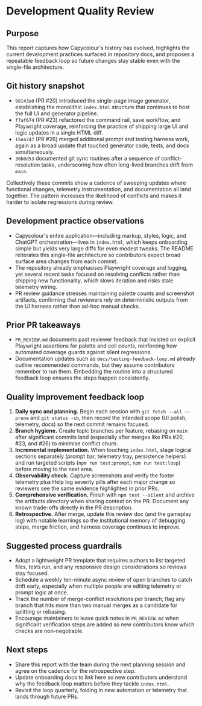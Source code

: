 # Development Quality Review

## Purpose
This report captures how Capycolour's history has evolved, highlights the
current development practices surfaced in repository docs, and proposes a
repeatable feedback loop so future changes stay stable even with the
single-file architecture.

## Git history snapshot
- `98143a0` (PR #20) introduced the single-page image generator, establishing the
  monolithic `index.html` structure that continues to host the full UI and
  generator pipeline.
- `f7af674` (PR #23) refactored the command rail, save workflow, and Playwright
  coverage, reinforcing the practice of shipping large UI and logic updates in a
  single HTML diff.
- `15ea747` (PR #26) merged additional prompt and testing harness work, again as
  a broad update that touched generator code, tests, and docs simultaneously.
- `38b0d53` documented git sync routines after a sequence of conflict-resolution
  tasks, underscoring how often long-lived branches drift from `main`.

Collectively these commits show a cadence of sweeping updates where functional
changes, telemetry instrumentation, and documentation all land together. The
pattern increases the likelihood of conflicts and makes it harder to isolate
regressions during review.

## Development practice observations
- Capycolour's entire application—including markup, styles, logic, and ChatGPT
  orchestration—lives in `index.html`, which keeps onboarding simple but yields
  very large diffs for even modest tweaks. The README reiterates this
  single-file architecture so contributors expect broad surface area changes
  from each commit.
- The repository already emphasises Playwright coverage and logging, yet several
  recent tasks focused on resolving conflicts rather than shipping new
  functionality, which slows iteration and risks stale telemetry wiring.
- PR review guidance stresses maintaining palette counts and screenshot
  artifacts, confirming that reviewers rely on deterministic outputs from the UI
  harness rather than ad-hoc manual checks.

## Prior PR takeaways
- `PR_REVIEW.md` documents past reviewer feedback that insisted on explicit
  Playwright assertions for palette and cell counts, reinforcing how automated
  coverage guards against silent regressions.
- Documentation updates such as `docs/testing-feedback-loop.md` already outline
  recommended commands, but they assume contributors remember to run them.
  Embedding the routine into a structured feedback loop ensures the steps happen
  consistently.

## Quality improvement feedback loop
1. **Daily sync and planning.** Begin each session with `git fetch --all --prune`
   and `git status -sb`, then record the intended scope (UI polish, telemetry,
   docs) so the next commit remains focused.
2. **Branch hygiene.** Create topic branches per feature, rebasing on `main`
   after significant commits land (especially after merges like PRs #20, #23,
   and #26) to minimise conflict churn.
3. **Incremental implementation.** When touching `index.html`, stage logical
   sections separately (prompt bar, telemetry tray, persistence helpers) and run
   targeted scripts (`npm run test:prompt`, `npm run test:loop`) before moving to
   the next area.
4. **Observability check.** Capture screenshots and verify the footer telemetry
   plus Help log severity pills after each major change so reviewers see the
   same evidence highlighted in prior PRs.
5. **Comprehensive verification.** Finish with `npm test --silent` and archive
   the artifacts directory when sharing context on the PR. Document any known
   trade-offs directly in the PR description.
6. **Retrospective.** After merge, update this review doc (and the gameplay log)
   with notable learnings so the institutional memory of debugging steps, merge
   friction, and harness coverage continues to improve.

## Suggested process guardrails
- Adopt a lightweight PR template that requires authors to list targeted files,
  tests run, and any responsive design considerations so reviews stay focused.
- Schedule a weekly ten-minute async review of open branches to catch drift
  early, especially when multiple people are editing telemetry or prompt logic
  at once.
- Track the number of merge-conflict resolutions per branch; flag any branch
  that hits more than two manual merges as a candidate for splitting or
  rebasing.
- Encourage maintainers to leave quick notes in `PR_REVIEW.md` when significant
  verification steps are added so new contributors know which checks are
  non-negotiable.

## Next steps
- Share this report with the team during the next planning session and agree on
  the cadence for the retrospective step.
- Update onboarding docs to link here so new contributors understand why the
  feedback loop matters before they tackle `index.html`.
- Revisit the loop quarterly, folding in new automation or telemetry that lands
  through future PRs.
